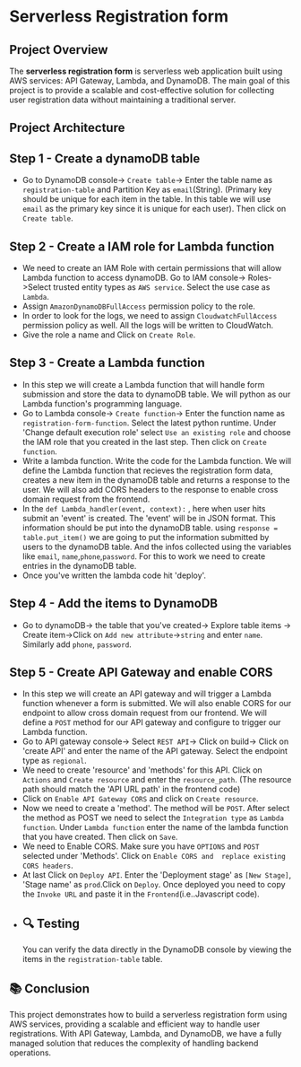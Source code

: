 # Serverless Registration form
## Project Overview
The **serverless registration form** is serverless web application built using AWS services: API Gateway, Lambda, and DynamoDB. The main goal of this project is to provide a scalable and cost-effective solution for collecting user registration data without maintaining a traditional server.
## Project Architecture
## Step 1 - Create a dynamoDB table
* Go to DynamoDB console-> `Create table`-> Enter the table name as `registration-table` and Partition Key as `email`(String).
  (Primary key should be unique for each item in the table. In this table we will use `email` as the primary key since it is
  unique for each user). Then click on `Create table`.
## Step 2 - Create a IAM role for Lambda function
* We need to create an IAM Role with certain permissions that will allow Lambda function to access dynamoDB. Go to IAM console->
  Roles->Select trusted entity types as `AWS service`. Select the use case as `Lambda`.
* Assign `AmazonDynamoDBFullAccess` permission policy to the role.
* In order to look for the logs, we need to assign `CloudwatchFullAccess` permission policy as well. All the logs will be 
  written to CloudWatch.
* Give the role a name and Click on `Create Role`.
## Step 3 - Create a Lambda function
* In this step we will create a Lambda function that will handle form submission and store the data to dynamoDB table. We
  will python as our Lambda function's programming language. 
* Go to Lambda console-> `Create function`-> Enter the function name as `registration-form-function`. Select the latest
  python runtime. Under 'Change default execution role' select `Use an existing role` and choose the IAM role that you
  created in the last step. Then click on `Create function`.
* Write a lambda function. Write the code for the Lambda function. We will define the Lambda function that recieves the 
  registration form data, creates a new item in the dynamoDB table and returns a response to the user. We will also add CORS 
  headers to the response to enable cross domain request from the frontend.
* In the `def Lambda_handler(event, context):` , here when user hits submit an 'event' is created. The 'event' will be in 
  JSON format. This information should be put into the dynamoDB table. using `response = table.put_item()` we are going to 
  put the information submitted by users to the dynamoDB table. And the infos collected using the variables like `email`, 
  `name`,`phone`,`password`. For this to work we need to create entries in the dynamoDB table.
* Once you've written the lambda code hit 'deploy'.
## Step 4 - Add the items to DynamoDB
* Go to dynamoDB-> the table that you've created-> Explore table items -> Create item->Click on `Add new attribute`->`string`
  and enter `name`. Similarly add `phone`, `password`.
## Step 5 - Create API Gateway and enable CORS
* In this step we will create an API gateway and will trigger a Lambda function whenever a form is submitted. We will also 
  enable CORS for our endpoint to allow cross domain request from our frontend. We will define a `POST` method for our API 
  gateway and configure to trigger our Lambda function.
* Go to API gateway console-> Select `REST API`-> Click on build-> Click on 'create API' and enter the name of the API 
  gateway. Select the endpoint type as `regional`.
* We need to create 'resource' and 'methods' for this API. Click on `Actions` and `Create resource` and enter the 
  `resource_path`. (The resource path should match the 'API URL path' in the frontend code)
* Click on `Enable API Gateway CORS` and click on `Create resource`.
* Now we need to create a 'method'. The method will be `POST`. After select the method as POST we need to select the 
  `Integration type` as `Lambda function`. Under `Lambda function` enter the name of the lambda function that you have 
  created. Then click on `Save`.
* We need to Enable CORS. Make sure you have `OPTIONS` and `POST` selected under 'Methods'. Click on `Enable CORS and 
  replace existing CORS headers`.
* At last Click on `Deploy API`. Enter the 'Deployment stage' as `[New Stage]`, 'Stage name' as `prod`.Click on `Deploy`.
  Once deployed you need to copy the `Invoke URL` and paste it in the `Frontend`(i.e..Javascript code).
* ## 🔍 Testing
  You can verify the data directly in the DynamoDB console by viewing the items in the `registration-table` table.
## 📚 Conclusion
  This project demonstrates how to build a serverless registration form using AWS services, providing a scalable and 
  efficient way to handle user registrations. With API Gateway, Lambda, and DynamoDB, we have a fully managed solution that 
  reduces the complexity of handling backend operations.
